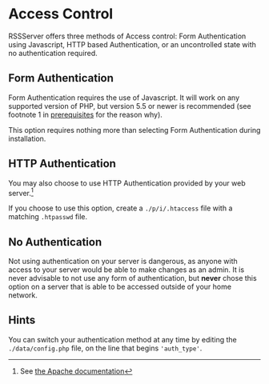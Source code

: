 # Access Control

RSSServer offers three methods of Access control: Form Authentication using Javascript, HTTP based Authentication, or an uncontrolled state with no authentication required.

## Form Authentication

Form Authentication requires the use of Javascript. It will work on any supported version of PHP, but version 5.5 or newer is recommended (see footnote 1 in [prerequisites](02_Prerequisites.md) for the reason why).

This option requires nothing more than selecting Form Authentication during installation.

## HTTP Authentication

You may also choose to use HTTP Authentication provided by your web server.[^1]

If you choose to use this option, create a `./p/i/.htaccess` file with a matching `.htpasswd` file.

## No Authentication
Not using authentication on your server is dangerous, as anyone with access to your server would be able to make changes as an admin. It is never advisable to not use any form of authentication, but **never** chose this option on a server that is able to be accessed outside of your home network.

## Hints

You can switch your authentication method at any time by editing the `./data/config.php` file, on the line that begins `'auth_type'`.

[^1]: See [the Apache documentation](https://httpd.apache.org/docs/trunk/howto/auth.html)
